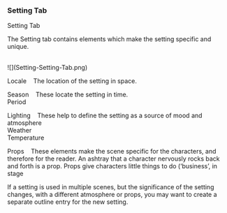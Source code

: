 ### Setting Tab ###
Setting Tab <br/>


The Setting tab contains elements which make the setting specific and unique. <br/>

  <br/>
![](Setting-Setting-Tab.png)

Locale&nbsp;&nbsp;&nbsp;&nbsp;The location of the setting in space. <br/>

Season&nbsp;&nbsp;&nbsp;&nbsp;These locate the setting in time. <br/>
Period <br/>

Lighting&nbsp;&nbsp;&nbsp;&nbsp;These help to define the setting as a source of mood and atmosphere <br/>
Weather <br/>
Temperature&nbsp;&nbsp;&nbsp;&nbsp; <br/>

Props&nbsp;&nbsp;&nbsp;&nbsp;These elements make the scene specific for the characters, and therefore for the reader. An ashtray that a character nervously rocks back and forth is a prop. Props give characters little things to do (‘business’, in stage  <br/>

If a setting is used in multiple scenes, but the significance of the setting changes, with a different atmosphere or props, you may want to create a separate outline entry for the new setting. <br/>

